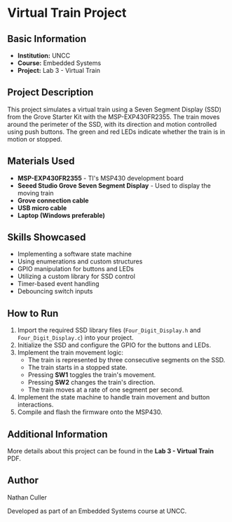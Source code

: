 # Virtual Train Project

## Basic Information
- **Institution:** UNCC
- **Course:** Embedded Systems
- **Project:** Lab 3 - Virtual Train

## Project Description
This project simulates a virtual train using a Seven Segment Display (SSD) from the Grove Starter Kit with the MSP-EXP430FR2355. The train moves around the perimeter of the SSD, with its direction and motion controlled using push buttons. The green and red LEDs indicate whether the train is in motion or stopped.

## Materials Used
- **MSP-EXP430FR2355** - TI's MSP430 development board
- **Seeed Studio Grove Seven Segment Display** - Used to display the moving train
- **Grove connection cable**
- **USB micro cable**
- **Laptop (Windows preferable)**

## Skills Showcased
- Implementing a software state machine
- Using enumerations and custom structures
- GPIO manipulation for buttons and LEDs
- Utilizing a custom library for SSD control
- Timer-based event handling
- Debouncing switch inputs

## How to Run
1. Import the required SSD library files (`Four_Digit_Display.h` and `Four_Digit_Display.c`) into your project.
2. Initialize the SSD and configure the GPIO for the buttons and LEDs.
3. Implement the train movement logic:
   - The train is represented by three consecutive segments on the SSD.
   - The train starts in a stopped state.
   - Pressing **SW1** toggles the train's movement.
   - Pressing **SW2** changes the train's direction.
   - The train moves at a rate of one segment per second.
4. Implement the state machine to handle train movement and button interactions.
5. Compile and flash the firmware onto the MSP430.

## Additional Information
More details about this project can be found in the **Lab 3 - Virtual Train** PDF.

## Author
Nathan Culler

Developed as part of an Embedded Systems course at UNCC.

